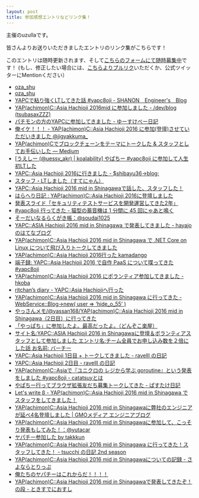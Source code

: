 ```yaml
---
layout: post
title: 参加感想エントリなどリンク集！
---
```


主催のuzullaです。

皆さんよりお送りいただきましたエントリのリンク集がこちらです！

このエントリは随時更新されます、そして[こちらのフォームにて随時募集中](https://docs.google.com/forms/d/1u85WOnWuNWvB8tzdx7Enjtsygp8EHuMUX5toWDbi2_I/viewform)です！
(もし、修正したい場合には、[こちらよりプルリク](https://github.com/hachiojipm/yapcasia-8oji-2016mid/blob/gh-pages/_posts/2016-07-05-blog-entries.md)いただくか、公式ツイッターにMentionください）


- [oza_shu](http://ozashu.hatenablog.com/entry/2016/07/03/033650)
- [oza_shu](http://ozashu.hatenablog.com/entry/2016/07/04/001127)
- [YAPCで粘り強くLTしてきた話 #yapc8oji - SHANON　Engineer's　Blog](http://shanon-tech.blogspot.jp/2016/07/yapclt-yapc8oji.html)
- [YAP(achimon)C::Asia Hachioji 2016mid に参加しました - /dev/blog (tsubasaxZZZ)](http://blog.nomupro.com/entry/2016/07/03/175712)
- [パチモンの方のYAPCに参加してきました - ゆーすけべー日記](http://blog.yusuke.be/entry/2016/07/04/074850)
- [俺イケ！！！ - YAP(achimon)C::Asia Hachioji 2016 に参加(登壇)させていただいきました @jigyakkuma_](http://blog.jigyakkuma.org/2016/07/02/yapcasia8oji/)
- [YAP(achimon)Cでブロックチェーンをテーマにトークした & スタッフとしてお手伝いした — Medium](https://medium.com/@timakin/yap-achimon-c%E3%81%A7%E3%83%96%E3%83%AD%E3%83%83%E3%82%AF%E3%83%81%E3%82%A7%E3%83%BC%E3%83%B3%E3%82%92%E3%83%86%E3%83%BC%E3%83%9E%E3%81%AB%E3%83%88%E3%83%BC%E3%82%AF%E3%81%97%E3%81%9F-%E3%82%B9%E3%82%BF%E3%83%83%E3%83%95%E3%81%A8%E3%81%97%E3%81%A6%E3%81%8A%E6%89%8B%E4%BC%9D%E3%81%84%E3%81%97%E3%81%9F-63f9f9d1810f?source=linkShare-85fe747efada-1467592845)
- [\[うえしー (@uessy_akr) \| koalability\] やぱちー #yapc8oji に参加して人生初LTした](http://koalability.com/article/150)
- [YAPC::Asia Hachioji 2016に行きました - $shibayu36->blog;](http://blog.shibayu36.org/entry/2016/07/03/204519)
- [スタッフ・LTしました（すてにゃん）](http://stefafafan.hatenablog.com/entry/2016/07/03/214803)
- [YAPC::Asia Hachioji 2016 mid in Shinagawaで話した、スタッフした！](http://kikumoto.hatenablog.com/entry/2016/07/04/110527)
- [はらへり日記 : YAP(achimon)C::Asia Hachioji 2016に登壇しました](http://sota1235.hatenablog.com/entry/2016/07/03/111909)
- [発表スライド「セキュリティテストサービスを開発運営してきた2年」](http://www.slideshare.net/ichikaway/yapc8oji-2)
- [#yapc8oji 行ってきた - 猫型の蓄音機は 1 分間に 45 回にゃあと鳴く](http://nekogata.hatenablog.com/entry/2016/07/04/154556)
- [そーだいなるらくがき帳：@soudai1025](http://soudai1025.blogspot.jp/2016/07/blog-post.html)
- [YAPC::ASIA Hachioji 2016 mid in Shinagawa で発表してきました - hayajoのはてなブログ](http://hayajo.hatenablog.com/entry/2016/07/04/191541)
- [YAP(achimon)C::Asia Hachioji 2016 mid in Shinagawa で .NET Core on Linux について飛び入りトークしてきました](http://tech.tanaka733.net/entry/yapc-2016)
- [YAP(achimon)C::Asia Hachioji 2016行った kamadango](http://blog.kamadango.com/entry/2016/07/04/220930)
- [端子録: YAPC::Asia Hachioji 2016 で自作 PaaS について喋ってきた #yapc8oji](http://dtan4.hatenablog.com/entry/2016/07/04/230947)
- [YAP(achimon)C::Asia Hachioji 2016 にボランティア参加してきました - hkoba](http://hkoba.hatenablog.com/entry/2016/07/05/000121)
- [ritchan’s diary - YAPC::Asia Hachiojiへ行った](http://ritchan.hatenablog.com/entry/2016/07/05/005911)
- [YAP(achimon)C::Asia Hachioji 2016 mid in Shinagawa に行ってきた - WebService::Blog->new( user => ’hide_o_55’ )](http://d.hatena.ne.jp/hide_o_55/20160705/1467655448)
- [やっさんメモ/@yassan168/YAP(achimon)C::Asia Hachioji 2016 mid in Shinagawa（2日目）に行ってきた](http://yassan.hatenablog.jp/entries/2016/07/05)
- [「やっぱち」に参加したよ。最高だったよ。（どんぞこ楽屋）](http://www.donzoko.net/cgi-bin/tdiary/20160705.html)
- [サイト名:YAPC::ASIA Hachioji 2016 in Shinagawaに登壇＆ボランティアスタッフとして参加しました エントリ名:チーム全員でお申し込み数を２倍にした話 お名前: バーチー](http://blog.hypermkt.jp/yapcasia-hachioji-2016-in-shinagawa/)
- [YAPC::Asia Hachioji 1日目 + トークしてきました - ravelll の日記](http://ravelll.hatenadiary.jp/entry/2016/07/03/145021)
- [YAPC::Asia Hachioji 2日目 - ravelll の日記](http://ravelll.hatenadiary.jp/entry/2016/07/04/233604)
- [YAP(achimon)C::Asiaで『ユニクロの レジから学ぶ goroutine』という発表をしました #yapc8oji - catatsuyとは](http://catatsuy.hateblo.jp/entry/2016/07/04/212532)
- [やぱちー行ってブラウザ拡張友だち募集トークしてきた - ぱすたけ日記](http://pastak-diary.hatenadiary.com/entry/2016/07/05/130800)
- [Let's write β - YAP(achimon)C::Asia Hachioji 2016 mid in Shinagawa でスタッフをしてきました！](http://poketo7878-dev.hatenablog.com/entry/2016/07/05/145503)
- [YAP(achimon)C::Asia Hachioji 2016 mid in Shinagawaに弊社のエンジニアが延べ4名登壇しました \| GMOメディア エンジニアブログ](http://tech.gmo-media.jp/post/146882443294/yapc-2016)
- [YAP(achimon)C::Asia Hachioji 2016 mid in Shinagawaに参加して、こっそり発表もしてみた！：@yutacar](http://yutacar.net/post/146928129989/yapachimoncasia-hachioji-2016-mid-in)
- [ヤパチー参加した by takkkun](http://takkkun.hatenablog.com/entry/2016/07/05/YAP%28achimon%29C%3A%3AAsia_Hachioji_2016_mid_in_Shinagawa%E3%81%AB%E8%A1%8C%E3%81%A3%E3%81%A6%E3%81%8D%E3%81%9F)
- [YAP(achimon)C::Asia Hachioji 2016 mid in Shinagawa に行ってきた！スタッフしてきた！ - tsucchi の日記 2nd season](http://tsucchi.github.io/perl/2016/07/06/yapc8oji)
- [YAP(achimon)C::Asia Hachioji 2016 mid in Shinagawaについての記録 - さよならとりっぷ](http://b-kaxa.hateblo.jp/entry/2016/07/07/002730)
- [俺たちのヤパチーはこれからだ！！！！](http://damenaragyouza.hatenablog.jp/entry/2016/07/07/152543)
- [YAP(achimon)C::Asia Hachioji 2016 mid in Shinagawaで発表してきたぞ！の段 - ときすでにおすし](http://osushi.me/entries/1)
